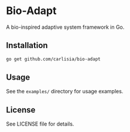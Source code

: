 # Bio-Adapt

A bio-inspired adaptive system framework in Go.

## Installation

```bash
go get github.com/carlisia/bio-adapt
```

## Usage

See the `examples/` directory for usage examples.

## License

See LICENSE file for details.